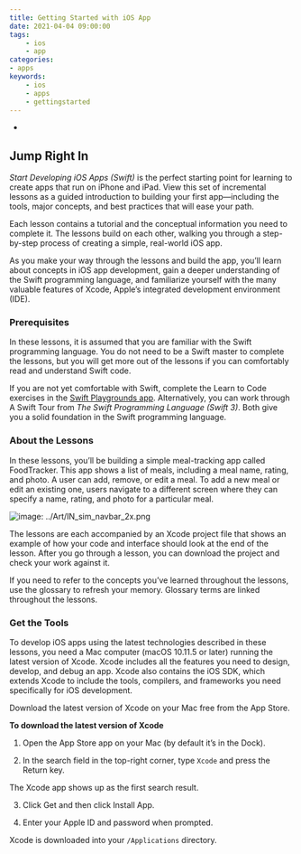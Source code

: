```yaml
---
title: Getting Started with iOS App
date: 2021-04-04 09:00:00
tags:
    - ios
    - app
categories:
- apps
keywords:
    - ios
    - apps
    - gettingstarted
---
```

-

## Jump Right In

_Start Developing iOS Apps (Swift)_  is the perfect starting point for learning to create apps that run on iPhone and iPad. View this set of incremental lessons as a guided introduction to building your first app—including the tools, major concepts, and best practices that will ease your path.

Each lesson contains a tutorial and the conceptual information you need to complete it. The lessons build on each other, walking you through a step-by-step process of creating a simple, real-world iOS app.

As you make your way through the lessons and build the app, you’ll learn about concepts in iOS app development, gain a deeper understanding of the Swift programming language, and familiarize yourself with the many valuable features of Xcode, Apple’s integrated development environment (IDE).

### Prerequisites

In these lessons, it is assumed that you are familiar with the Swift programming language. You do not need to be a Swift master to complete the lessons, but you will get more out of the lessons if you can comfortably read and understand Swift code.

If you are not yet comfortable with Swift, complete the Learn to Code exercises in the  [Swift Playgrounds app](https://itunes.apple.com/us/app/swift-playgrounds/id908519492?mt=8). Alternatively, you can work through  A Swift Tour  from  _The Swift Programming Language (Swift 3)_. Both give you a solid foundation in the Swift programming language.

### About the Lessons

In these lessons, you’ll be building a simple meal-tracking app called FoodTracker. This app shows a list of meals, including a meal name, rating, and photo. A user can add, remove, or edit a meal. To add a new meal or edit an existing one, users navigate to a different screen where they can specify a name, rating, and photo for a particular meal.

![image: ../Art/IN_sim_navbar_2x.png](https://developer.apple.com/library/archive/referencelibrary/GettingStarted/DevelopiOSAppsSwift/Art/IN_sim_navbar_2x.png)

The lessons are each accompanied by an Xcode project file that shows an example of how your code and interface should look at the end of the lesson. After you go through a lesson, you can download the project and check your work against it.

If you need to refer to the concepts you’ve learned throughout the lessons, use the glossary to refresh your memory. Glossary terms are linked throughout the lessons.

### Get the Tools

To develop iOS apps using the latest technologies described in these lessons, you need a Mac computer (macOS 10.11.5 or later) running the latest version of Xcode. Xcode includes all the features you need to design, develop, and debug an app. Xcode also contains the iOS SDK, which extends Xcode to include the tools, compilers, and frameworks you need specifically for iOS development.

Download the latest version of Xcode on your Mac free from the App Store.

**To download the latest version of Xcode**

1.  Open the App Store app on your Mac (by default it’s in the Dock).

2.  In the search field in the top-right corner, type  `Xcode`  and press the Return key.

   The Xcode app shows up as the first search result.

3.  Click Get and then click Install App.

4.  Enter your Apple ID and password when prompted.

   Xcode is downloaded into your  `/Applications`  directory.
